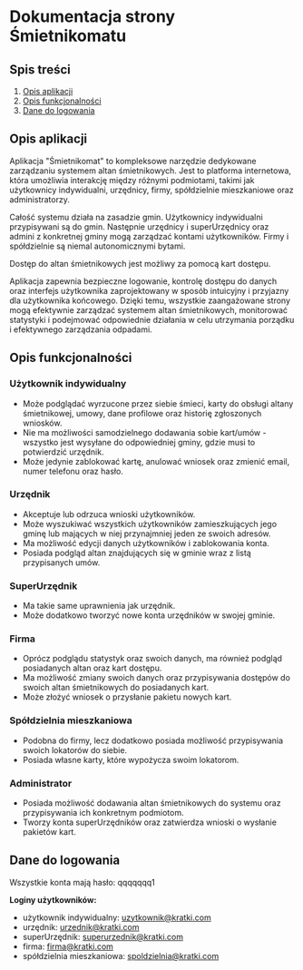 # Dokumentacja strony Śmietnikomatu

## Spis treści

1. [Opis aplikacji](#opis-aplikacji)
2. [Opis funkcjonalności](#opis-funkcjonalności)
3. [Dane do logowania](#dane-do-logowania)

## Opis aplikacji

Aplikacja "Śmietnikomat" to kompleksowe narzędzie dedykowane zarządzaniu systemem altan śmietnikowych. Jest to platforma internetowa, która umożliwia interakcję między różnymi podmiotami, takimi jak użytkownicy indywidualni, urzędnicy, firmy, spółdzielnie mieszkaniowe oraz administratorzy.

Całość systemu działa na zasadzie gmin. Użytkownicy indywidualni przypisywani są do gmin. Następnie urzędnicy i superUrzędnicy oraz admini z konkretnej gminy mogą zarządzać kontami użytkowników. Firmy i spółdzielnie są niemal autonomicznymi bytami.

Dostęp do altan śmietnikowych jest możliwy za pomocą kart dostępu.

Aplikacja zapewnia bezpieczne logowanie, kontrolę dostępu do danych oraz interfejs użytkownika zaprojektowany w sposób intuicyjny i przyjazny dla użytkownika końcowego. Dzięki temu, wszystkie zaangażowane strony mogą efektywnie zarządzać systemem altan śmietnikowych, monitorować statystyki i podejmować odpowiednie działania w celu utrzymania porządku i efektywnego zarządzania odpadami.

## Opis funkcjonalności

### Użytkownik indywidualny

- Może podglądać wyrzucone przez siebie śmieci, karty do obsługi altany śmietnikowej, umowy, dane profilowe oraz historię zgłoszonych wniosków.
- Nie ma możliwości samodzielnego dodawania sobie kart/umów - wszystko jest wysyłane do odpowiedniej gminy, gdzie musi to potwierdzić urzędnik.
- Może jedynie zablokować kartę, anulować wniosek oraz zmienić email, numer telefonu oraz hasło.

### Urzędnik

- Akceptuje lub odrzuca wnioski użytkowników.
- Może wyszukiwać wszystkich użytkowników zamieszkujących jego gminę lub mających w niej przynajmniej jeden ze swoich adresów.
- Ma możliwość edycji danych użytkowników i zablokowania konta.
- Posiada podgląd altan znajdujących się w gminie wraz z listą przypisanych umów.

### SuperUrzędnik

- Ma takie same uprawnienia jak urzędnik.
- Może dodatkowo tworzyć nowe konta urzędników w swojej gminie.

### Firma

- Oprócz podglądu statystyk oraz swoich danych, ma również podgląd posiadanych altan oraz kart dostępu.
- Ma możliwość zmiany swoich danych oraz przypisywania dostępów do swoich altan śmietnikowych do posiadanych kart.
- Może złożyć wniosek o przysłanie pakietu nowych kart.

### Spółdzielnia mieszkaniowa

- Podobna do firmy, lecz dodatkowo posiada możliwość przypisywania swoich lokatorów do siebie.
- Posiada własne karty, które wypożycza swoim lokatorom.

### Administrator

- Posiada możliwość dodawania altan śmietnikowych do systemu oraz przypisywania ich konkretnym podmiotom.
- Tworzy konta superUrzędników oraz zatwierdza wnioski o wysłanie pakietów kart.

## Dane do logowania

Wszystkie konta mają hasło: qqqqqqq1

**Loginy użytkowników:**

- użytkownik indywidualny: uzytkownik@kratki.com
- urzędnik: urzednik@kratki.com
- superUrzędnik: superurzednik@kratki.com
- firma: firma@kratki.com
- spółdzielnia mieszkaniowa: spoldzielnia@kratki.com
